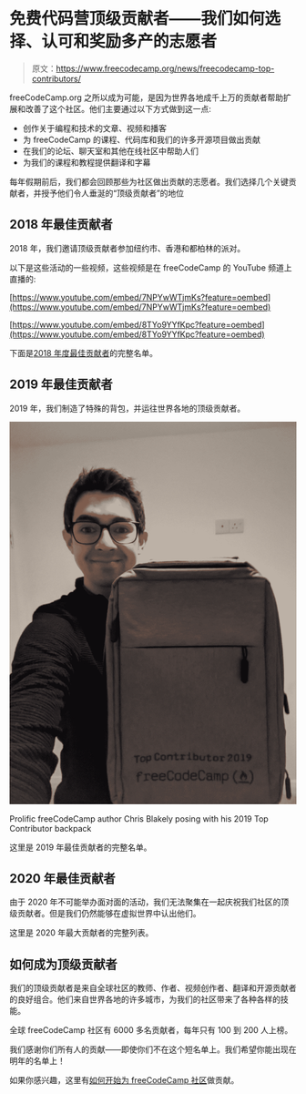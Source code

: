 # 免费代码营顶级贡献者——我们如何选择、认可和奖励多产的志愿者

> 原文：<https://www.freecodecamp.org/news/freecodecamp-top-contributors/>

freeCodeCamp.org 之所以成为可能，是因为世界各地成千上万的贡献者帮助扩展和改善了这个社区。他们主要通过以下方式做到这一点:

*   创作关于编程和技术的文章、视频和播客
*   为 freeCodeCamp 的课程、代码库和我们的许多开源项目做出贡献
*   在我们的论坛、聊天室和其他在线社区中帮助人们
*   为我们的课程和教程提供翻译和字幕

每年假期前后，我们都会回顾那些为社区做出贡献的志愿者。我们选择几个关键贡献者，并授予他们令人垂涎的“顶级贡献者”的地位

## 2018 年最佳贡献者

2018 年，我们邀请顶级贡献者参加纽约市、香港和都柏林的派对。

以下是这些活动的一些视频，这些视频是在 freeCodeCamp 的 YouTube 频道上直播的:

[https://www.youtube.com/embed/7NPYwWTjmKs?feature=oembed](https://www.youtube.com/embed/7NPYwWTjmKs?feature=oembed)

[https://www.youtube.com/embed/8TYo9YYfKpc?feature=oembed](https://www.youtube.com/embed/8TYo9YYfKpc?feature=oembed)

下面是[2018 年度最佳贡献者](https://www.freecodecamp.org/news/announcing-our-freecodecamp-2018-top-contributor-award-winners-861da08a77e1/)的完整名单。

## 2019 年最佳贡献者

2019 年，我们制造了特殊的背包，并运往世界各地的顶级贡献者。

![fcc-top-contributor](img/2de4d99228a8118baadd4c7404ba92de.png)

Prolific freeCodeCamp author Chris Blakely posing with his 2019 Top Contributor backpack

这里是 2019 年最佳贡献者的完整名单。

## 2020 年最佳贡献者

由于 2020 年不可能举办面对面的活动，我们无法聚集在一起庆祝我们社区的顶级贡献者。但是我们仍然能够在虚拟世界中认出他们。

这里是 2020 年最大贡献者的完整列表。

## 如何成为顶级贡献者

我们的顶级贡献者是来自全球社区的教师、作者、视频创作者、翻译和开源贡献者的良好组合。他们来自世界各地的许多城市，为我们的社区带来了各种各样的技能。

全球 freeCodeCamp 社区有 6000 多名贡献者，每年只有 100 到 200 人上榜。

我们感谢你们所有人的贡献——即使你们不在这个短名单上。我们希望你能出现在明年的名单上！

如果你感兴趣，这里有[如何开始为 freeCodeCamp 社区](https://contribute.freecodecamp.org/#/)做贡献。